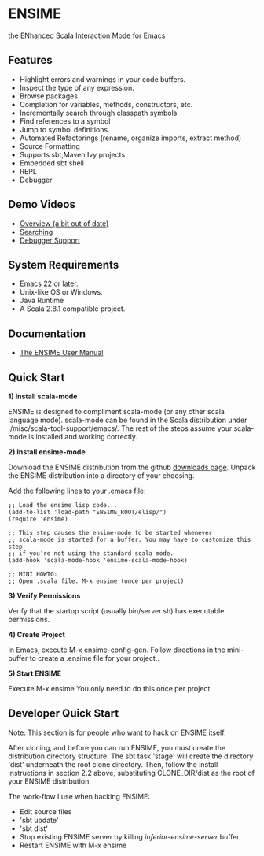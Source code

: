 # ENSIME
the ENhanced Scala Interaction Mode for Emacs


## Features

- Highlight errors and warnings in your code buffers.
- Inspect the type of any expression.
- Browse packages
- Completion for variables, methods, constructors, etc.
- Incrementally search through classpath symbols
- Find references to a symbol
- Jump to symbol definitions.
- Automated Refactorings (rename, organize imports, extract method)
- Source Formatting
- Supports sbt,Maven,Ivy projects
- Embedded sbt shell
- REPL
- Debugger


## Demo Videos

- [Overview (a bit out of date)](http://www.youtube.com/watch?v=A2Lai8IjLoY)
- [Searching](http://www.youtube.com/watch?v=fcgnAJz98QE)
- [Debugger Support](http://www.youtube.com/watch?v=v7-G6vD42z8)



## System Requirements

- Emacs 22 or later.
- Unix-like OS or Windows.
- Java Runtime
- A Scala 2.8.1 compatible project. 


## Documentation
- [The ENSIME User Manual](http://aemon.com/file_dump/ensime_manual.html)


## Quick Start

__1) Install scala-mode__

ENSIME is designed to compliment scala-mode (or any other scala language mode). scala-mode can be found in the Scala distribution under ./misc/scala-tool-support/emacs/. The rest of the steps assume your scala-mode is installed and working correctly.

__2) Install ensime-mode__

Download the ENSIME distribution from the github [downloads page](http://github.com/aemoncannon/ensime/downloads). Unpack the ENSIME distribution into a directory of your choosing. 

Add the following lines to your .emacs file:

    ;; Load the ensime lisp code...
    (add-to-list 'load-path "ENSIME_ROOT/elisp/")
    (require 'ensime)

    ;; This step causes the ensime-mode to be started whenever
    ;; scala-mode is started for a buffer. You may have to customize this step
    ;; if you're not using the standard scala mode.
    (add-hook 'scala-mode-hook 'ensime-scala-mode-hook)

    ;; MINI HOWTO: 
    ;; Open .scala file. M-x ensime (once per project)


__3) Verify Permissions__

Verify that the startup script (usually bin/server.sh) has executable permissions.


__4) Create Project__

In Emacs, execute M-x ensime-config-gen. Follow directions in the mini-buffer to create a .ensime file for your project.. 


__5) Start ENSIME__

Execute M-x ensime
You only need to do this once per project.


## Developer Quick Start
Note: This section is for people who want to hack on ENSIME itself.

After cloning, and before you can run ENSIME, you must create the distribution directory structure. The sbt task 'stage' will create the directory 'dist' underneath the root clone directory. Then, follow the install instructions in section 2.2 above, substituting CLONE_DIR/dist as the root of your ENSIME distribution.


The work-flow I use when hacking ENSIME:

- Edit source files
- 'sbt update'
- 'sbt dist'
- Stop existing ENSIME server by killing *inferior-ensime-server* buffer
- Restart ENSIME with M-x ensime
